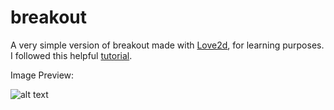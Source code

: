 # breakout

A very simple version of breakout made with [Love2d](https://love2d.org/wiki/Main_Page), for learning purposes.
I followed this helpful [tutorial](https://rvagamejams.com/learn2love/pages/02-11-breakout-part-1.html).

Image Preview:

![alt text](https://github.com/aim4/breakout/breakout_preview.png "Breakout Preview")
